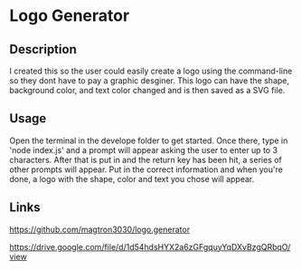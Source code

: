 # Logo Generator

## Description 
I created this so the user could easily create a logo using the command-line so they dont have to pay a graphic desginer. This logo can have the shape, background color, and text color changed and is then saved as a SVG file.

## Usage
Open the terminal in the develope folder to get started. Once there, type in 'node index.js' and a prompt will appear asking the user to enter up to 3 characters. After that is put in and the return key has been hit, a series of other prompts will appear. Put in the correct information and when you're done, a logo with the shape, color and text you chose will appear.


## Links
https://github.com/magtron3030/logo.generator

https://drive.google.com/file/d/1d54hdsHYX2a6zGFgquyYqDXvBzgQRbqO/view





